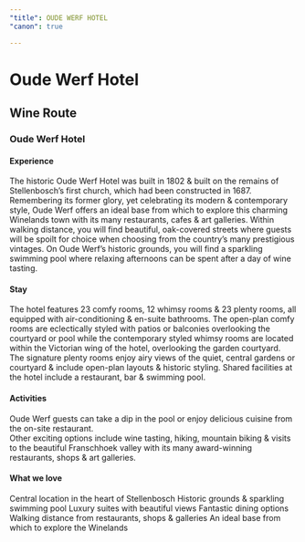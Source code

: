 ```yaml
---
"title": OUDE WERF HOTEL
"canon": true

---
```


# Oude Werf Hotel
## Wine Route
### Oude Werf Hotel

#### Experience
The historic Oude Werf Hotel was built in 1802 &amp; built on the remains of Stellenbosch’s first church, which had been constructed in 1687.
Remembering its former glory, yet celebrating its modern &amp; contemporary style, Oude Werf offers an ideal base from which to explore this charming Winelands town with its many restaurants, cafes &amp; art galleries.
Within walking distance, you will find beautiful, oak-covered streets where guests will be spoilt for choice when choosing from the country’s many prestigious vintages.
On Oude Werf’s historic grounds, you will find a sparkling swimming pool where relaxing afternoons can be spent after a day of wine tasting.

#### Stay
The hotel features 23 comfy rooms, 12 whimsy rooms &amp; 23 plenty rooms, all equipped with air-conditioning &amp; en-suite bathrooms.
The open-plan comfy rooms are eclectically styled with patios or balconies overlooking the courtyard or pool while the contemporary styled whimsy rooms are located within the Victorian wing of the hotel, overlooking the garden courtyard.  
The signature plenty rooms enjoy airy views of the quiet, central gardens or courtyard &amp; include open-plan layouts &amp; historic styling.
Shared facilities at the hotel include a restaurant, bar &amp; swimming pool.

#### Activities
Oude Werf guests can take a dip in the pool or enjoy delicious cuisine from the on-site restaurant.  
Other exciting options include wine tasting, hiking, mountain biking &amp; visits to the beautiful Franschhoek valley with its many award-winning restaurants, shops &amp; art galleries.


#### What we love
Central location in the heart of Stellenbosch
Historic grounds &amp; sparkling swimming pool
Luxury suites with beautiful views
Fantastic dining options
Walking distance from restaurants, shops &amp; galleries
An ideal base from which to explore the Winelands